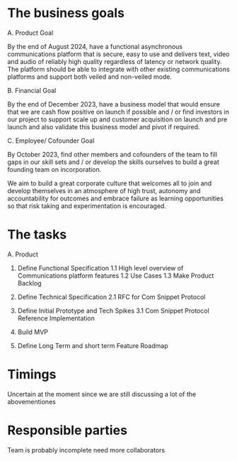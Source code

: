 # The business goals

A.	Product Goal

By the end of August 2024, have a functional asynchronous communications platform that is secure, easy to use and delivers text, video and audio of reliably high quality regardless of latency or network quality. The platform should be able to integrate with other existing communications platforms and support both veiled and non-veiled mode.

B.	Financial Goal

By the end of December 2023, have a business model that would ensure that we are cash flow positive on launch if possible and / or  find investors in our project to support scale up and customer acquisition on launch and pre launch and also validate this business model and pivot if required.

C.	Employee/ Cofounder Goal

By October 2023, find other members and cofounders of the team to fill gaps in our skill sets and / or develop the skills ourselves to build a great founding team on incorporation.

We aim to build a great corporate culture that welcomes all to join and develop themselves in an atmosphere of high trust, autonomy and accountability for outcomes and embrace failure as learning opportunities so that risk taking and experimentation is encouraged.

# The tasks

A. Product 
  1. Define Functional Specification
     1.1 High level overview of Communications platform features
     1.2 Use Cases
     1.3 Make Product Backlog
  
  2. Define Technical Specification
     2.1 RFC for Com Snippet Protocol
     
  3. Define Initial Prototype and Tech Spikes
     3.1 Com Snippet Protocol Reference Implementation
     
  4. Build MVP
     
  5. Define Long Term and short term Feature Roadmap

# Timings

Uncertain at the moment since we are still discussing a lot of the abovementiones

# Responsible parties

Team is probably incomplete need more collaborators

